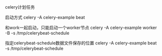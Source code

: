 celery计划任务

启动方式
celery -A celery-example beat

和work一起启动，只能启动一个worker节点
celery -A celery-example worker -B -s /tmp/celerybeat-schedule

指定celerybeat-schedule数据文件保存的位置
celery -A celery-example beat -s /tmp/celerybeat-schedule